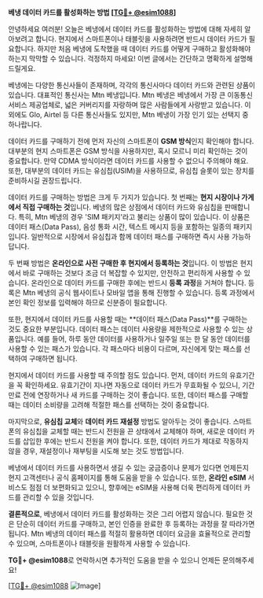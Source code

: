 **베냉 데이터 카드를 활성화하는 방법 [[TG💪+ @esim1088](https://t.me/s/esim1088)]**

안녕하세요 여러분! 오늘은 베냉에서 데이터 카드를 활성화하는 방법에 대해 자세히 알아보려고 합니다. 현지에서 스마트폰이나 태블릿을 사용하려면 반드시 데이터 카드가 필요합니다. 하지만 처음 베냉에 도착했을 때 데이터 카드를 어떻게 구매하고 활성화해야 하는지 막막할 수 있습니다. 걱정하지 마세요! 이번 글에서는 간단하고 명확하게 설명해 드릴게요.

베냉에는 다양한 통신사들이 존재하며, 각각의 통신사마다 데이터 카드와 관련된 상품이 있습니다. 대표적인 통신사는 Mtn 베냉입니다. Mtn 베냉은 베냉에서 가장 큰 이동통신 서비스 제공업체로, 넓은 커버리지를 자랑하며 많은 사람들에게 사랑받고 있습니다. 이외에도 Glo, Airtel 등 다른 통신사들도 있지만, Mtn 베냉이 가장 인기 있는 선택지 중 하나랍니다.

데이터 카드를 구매하기 전에 먼저 자신의 스마트폰이 **GSM 방식**인지 확인해야 합니다. 대부분의 현지 스마트폰은 GSM 방식을 사용하지만, 혹시 모르니 미리 확인하는 것이 중요합니다. 만약 CDMA 방식이라면 데이터 카드를 사용할 수 없으니 주의해야 해요. 또한, 대부분의 데이터 카드는 유심칩(USIM)을 사용하므로, 유심칩 슬롯이 있는 장치를 준비하시길 권장드립니다.

데이터 카드를 구매하는 방법은 크게 두 가지가 있습니다. 첫 번째는 **현지 시장이나 가게에서 직접 구매하는 것**입니다. 베냉의 많은 상점에서 데이터 카드와 유심칩을 판매합니다. 특히, Mtn 베냉의 경우 'SIM 패키지'라고 불리는 상품이 많이 있습니다. 이 상품은 데이터 패스(Data Pass), 음성 통화 시간, 텍스트 메시지 등을 포함하는 일종의 패키지입니다. 일반적으로 시장에서 유심칩과 함께 데이터 패스를 구매하면 즉시 사용 가능하답니다.

두 번째 방법은 **온라인으로 사전 구매한 후 현지에서 등록하는 것**입니다. 이 방법은 현지에서 바로 구매하는 것보다 조금 더 복잡할 수 있지만, 안전하고 편리하게 사용할 수 있습니다. 온라인으로 데이터 카드를 구매한 후에는 반드시 **등록 과정**을 거쳐야 합니다. 등록은 Mtn 베냉의 공식 웹사이트나 모바일 앱을 통해 진행할 수 있습니다. 등록 과정에서 본인 확인 정보를 입력해야 하므로 신분증이 필요합니다.

또한, 현지에서 데이터 카드를 사용할 때는 **데이터 패스(Data Pass)**를 구매하는 것도 중요한 부분입니다. 데이터 패스는 데이터 사용량을 제한적으로 사용할 수 있는 상품입니다. 예를 들어, 하루 동안 데이터를 사용하거나 일주일 또는 한 달 동안 데이터를 사용할 수 있는 패스가 있습니다. 각 패스마다 비용이 다르며, 자신에게 맞는 패스를 선택하여 구매하면 됩니다.

현지에서 데이터 카드를 사용할 때 주의할 점도 있습니다. 먼저, 데이터 카드의 유효기간을 꼭 확인하세요. 유효기간이 지나면 자동으로 데이터 카드가 무효화될 수 있으니, 기간 만료 전에 연장하거나 새 카드를 구매하는 것이 좋습니다. 또한, 데이터 패스를 구매할 때는 데이터 소비량을 고려해 적절한 패스를 선택하는 것이 중요합니다.

마지막으로, **유심칩 교체**와 **데이터 카드 재설정** 방법도 알아두는 것이 좋습니다. 스마트폰의 유심칩을 교체할 때는 반드시 전원을 끈 상태에서 교체해야 하며, 새로운 데이터 카드를 삽입한 후에는 반드시 전원을 켜야 합니다. 또한, 데이터 카드가 제대로 작동하지 않을 경우, 재설정이나 재부팅을 시도해 보는 것도 방법입니다.

베냉에서 데이터 카드를 사용하면서 생길 수 있는 궁금증이나 문제가 있다면 언제든지 현지 고객센터나 공식 홈페이지를 통해 도움을 받을 수 있습니다. 또한, **온라인 eSIM** 서비스도 점점 더 보편화되고 있으니, 향후에는 eSIM을 사용해 더욱 편리하게 데이터 카드를 관리할 수 있을 것입니다.

**결론적으로**, 베냉에서 데이터 카드를 활성화하는 것은 그리 어렵지 않습니다. 필요한 것은 단순히 데이터 카드를 구매하고, 본인 인증을 완료한 후 등록하는 과정을 잘 따라가면 됩니다. Mtn 베냉의 데이터 패스를 적절히 활용하면 데이터 요금을 효율적으로 관리할 수 있으며, 스마트폰이나 태블릿을 원활하게 사용할 수 있습니다.

**TG💪+ @esim1088**로 연락하시면 추가적인 도움을 받을 수 있으니 언제든 문의해주세요! 

[[TG💪+ @esim1088](https://t.me/s/esim1088) ![Image](https://i.postimg.cc/Y0z9fWf4/image.png)]